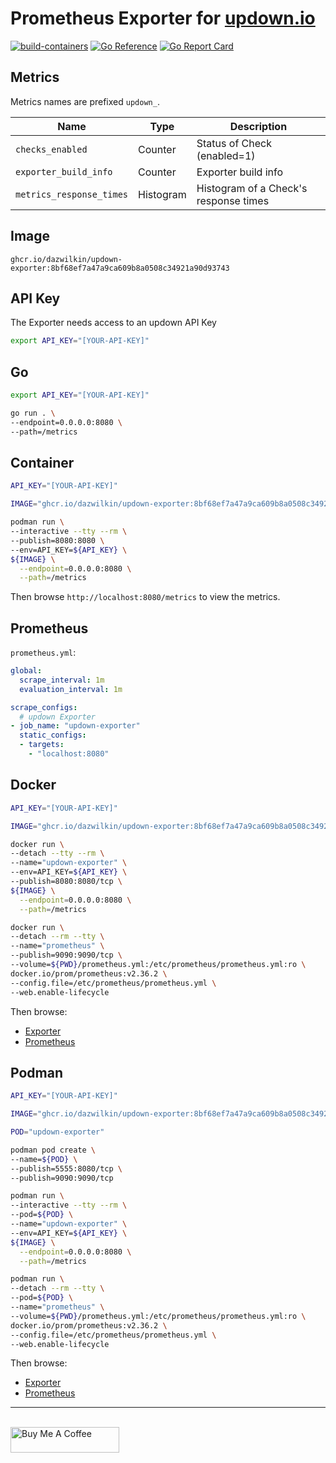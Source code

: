 # Prometheus Exporter for [updown.io](https://updown.io)

[![build-containers](https://github.com/DazWilkin/updown-exporter/actions/workflows/build.yml/badge.svg)](https://github.com/DazWilkin/updown-exporter/actions/workflows/build.yml)
[![Go Reference](https://pkg.go.dev/badge/github.com/DazWilkin/updown-exporter.svg)](https://pkg.go.dev/github.com/DazWilkin/updown-exporter)
[![Go Report Card](https://goreportcard.com/badge/github.com/dazwilkin/updown-exporter)](https://goreportcard.com/report/github.com/dazwilkin/updown-exporter)

## Metrics

Metrics names are prefixed `updown_`.

|Name|Type|Description|
|----|----|-----------|
|`checks_enabled`|Counter|Status of Check (enabled=1)|
|`exporter_build_info`|Counter|Exporter build info|
|`metrics_response_times`|Histogram|Histogram of a Check's response times|

## Image

`ghcr.io/dazwilkin/updown-exporter:8bf68ef7a47a9ca609b8a0508c34921a90d93743`

## API Key

The Exporter needs access to an updown API Key

```bash
export API_KEY="[YOUR-API-KEY]"
```

## Go

```bash
export API_KEY="[YOUR-API-KEY]"

go run . \
--endpoint=0.0.0.0:8080 \
--path=/metrics
```

## Container

```bash
API_KEY="[YOUR-API-KEY]"

IMAGE="ghcr.io/dazwilkin/updown-exporter:8bf68ef7a47a9ca609b8a0508c34921a90d93743"

podman run \
--interactive --tty --rm \
--publish=8080:8080 \
--env=API_KEY=${API_KEY} \
${IMAGE} \
  --endpoint=0.0.0.0:8080 \
  --path=/metrics
```

Then browse `http://localhost:8080/metrics` to view the metrics.

## Prometheus

`prometheus.yml`:
```YAML
global:
  scrape_interval: 1m
  evaluation_interval: 1m

scrape_configs:
  # updown Exporter
- job_name: "updown-exporter"
  static_configs:
  - targets:
    - "localhost:8080"
```

## Docker

```bash
API_KEY="[YOUR-API-KEY]"

IMAGE="ghcr.io/dazwilkin/updown-exporter:8bf68ef7a47a9ca609b8a0508c34921a90d93743"

docker run \
--detach --tty --rm \
--name="updown-exporter" \
--env=API_KEY=${API_KEY} \
--publish=8080:8080/tcp \
${IMAGE} \
  --endpoint=0.0.0.0:8080 \
  --path=/metrics

docker run \
--detach --rm --tty \
--name="prometheus" \
--publish=9090:9090/tcp \
--volume=${PWD}/prometheus.yml:/etc/prometheus/prometheus.yml:ro \
docker.io/prom/prometheus:v2.36.2 \
--config.file=/etc/prometheus/prometheus.yml \
--web.enable-lifecycle
```

Then browse:

+ [Exporter](http://localhost:8080/metrics)
+ [Prometheus](http://localhost:9090/targets)

## Podman

```bash
API_KEY="[YOUR-API-KEY]"

IMAGE="ghcr.io/dazwilkin/updown-exporter:8bf68ef7a47a9ca609b8a0508c34921a90d93743"

POD="updown-exporter"

podman pod create \
--name=${POD} \
--publish=5555:8080/tcp \
--publish=9090:9090/tcp

podman run \
--interactive --tty --rm \
--pod=${POD} \
--name="updown-exporter" \
--env=API_KEY=${API_KEY} \
${IMAGE} \
  --endpoint=0.0.0.0:8080 \
  --path=/metrics

podman run \
--detach --rm --tty \
--pod=${POD} \
--name="prometheus" \
--volume=${PWD}/prometheus.yml:/etc/prometheus/prometheus.yml:ro \
docker.io/prom/prometheus:v2.36.2 \
--config.file=/etc/prometheus/prometheus.yml \
--web.enable-lifecycle
```

Then browse:

+ [Exporter](http://localhost:8080/metrics)
+ [Prometheus](http://localhost:9090/targets)

<hr/>
<br/>
<a href="https://www.buymeacoffee.com/dazwilkin" target="_blank"><img src="https://cdn.buymeacoffee.com/buttons/default-orange.png" alt="Buy Me A Coffee" height="41" width="174"></a>